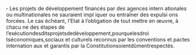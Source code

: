 ‐ Les projets de développement financés par des agences intern ationales ou multinationales ne sauraient impl iquer ou entraîner des expulsi ons forcées. Le cas échéant, l’Etat à l’obligation de tout mettre en œuvre, à chacu ne des étapes de l’exécutiondesditsprojetsdedéveloppement,pourquelesdroi tséconomiques,sociaux et culturels reconnus par les conventions et pactes internation aux et garantis par la Constitutionsoientdûmentrespectés.